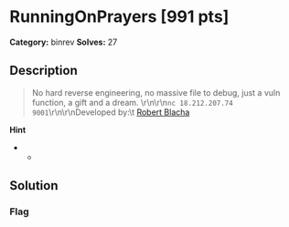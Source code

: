 # RunningOnPrayers [991 pts]

**Category:** binrev
**Solves:** 27

## Description
>No hard reverse engineering, no massive file to debug, just a vuln function, a gift and a dream. \r\n\r\n`nc 18.212.207.74 9001`\r\n\r\nDeveloped by:\t [Robert Blacha](https://github.com/robertblacha)

**Hint**
* -

## Solution

### Flag

